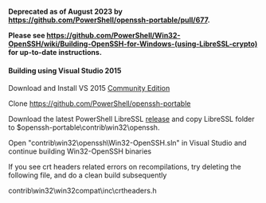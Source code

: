 **Deprecated as of August 2023 by https://github.com/PowerShell/openssh-portable/pull/677.** 

**Please see https://github.com/PowerShell/Win32-OpenSSH/wiki/Building-OpenSSH-for-Windows-(using-LibreSSL-crypto) for up-to-date instructions.**

#### Building using Visual Studio 2015

Download and Install VS 2015 [Community Edition](https://www.visualstudio.com/en-us/products/visual-studio-community-vs.aspx)  

Clone https://github.com/PowerShell/openssh-portable

Download the latest PowerShell LibreSSL [release](https://github.com/PowerShell/LibreSSL/releases/tag/V2.6.4.1) and copy LibreSSL folder to $openssh-portable\contrib\win32\openssh.

Open "contrib\win32\openssh\Win32-OpenSSH.sln" in Visual Studio and continue building Win32-OpenSSH binaries

If you see crt headers related errors on recompilations, try deleting the following file, and do a clean build subsequently

contrib\win32\win32compat\inc\crtheaders.h
